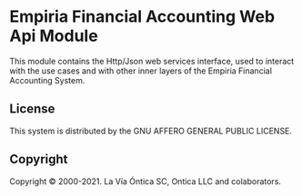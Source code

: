 ﻿# Empiria Financial Accounting Web Api Module

This module contains the Http/Json web services interface, used to interact with
the use cases and with other inner layers of the Empiria Financial Accounting System.

## License

This system is distributed by the GNU AFFERO GENERAL PUBLIC LICENSE.

## Copyright

Copyright © 2000-2021. La Vía Óntica SC, Ontica LLC and colaborators.
